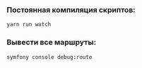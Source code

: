 ### Постоянная компиляция скриптов:

`yarn run watch`

### Вывести все маршруты:

`symfony console debug:route`